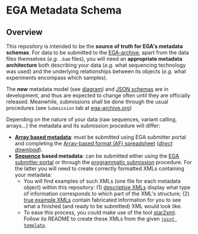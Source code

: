 # EGA Metadata Schema
## Overview
This repository is intended to be the **source of truth for EGA's metadata schemas**. For data to be submitted to the [EGA-archive](https://ega-archive.org/submission/quickguide), apart from the data files themselves (_e.g._ `.bam` files), you will need an **appropriate metadata architecture** both describing your data (_e.g._ what sequencing technology was used) and the underlying relationships 
between its objects (_e.g._ what experiments encompass which samples).

The **new** metadata model (see [diagram](/docs/metadata_model/)) and [JSON schemas](./schemas/) are in development, and thus are expected to change often until they are officially released. Meanwhile, submissions shall be done through the usual procedures (see ``Submission`` tab at [ega-archive.org](https://ega-archive.org))

Depending on the nature of your data (raw sequences, variant calling, arrays...) the metadata and its submission procedure will differ:
* [**Array based metadata**](https://ega-archive.org/submission/array_based/metadata): must be submitted using EGA submitter portal and completing the [Array-based format (AF) spreadsheet](https://github.com/EbiEga/ega-metadata-schema/blob/8dca24c694b0c005f1b0d665f1c6900e766f38d7/templates/array-based-metadata/EGA_Array_based_Format_V4.3.xlsx) 
([_direct download_](https://github.com/EbiEga/ega-metadata-schema/raw/8dca24c694b0c005f1b0d665f1c6900e766f38d7/templates/array-based-metadata/EGA_Array_based_Format_V4.3.xlsx)).
* [**Sequence**](https://ega-archive.org/submission/sequence) **based metadata**: can be submitted either using the [EGA submitter portal](https://ega-archive.org/submission/tools/submitter-portal) or through the [programmatic submission](https://ega-archive.org/submission/sequence/programmatic_submissions) procedure. For the latter you will need to create correctly formatted XMLs containing your
 metadata:
  * You will find examples of such XMLs (one file for each metadata object) within this repository: (1) [descriptive XMLs](examples/sequence-based-metadata/XML/XMLs_examples-descriptive) display what type of information corresponds to which part of the XML's structure; (2) [true example XMLs](examples/sequence-based-metadata/XML/XMLs_examples-true_values) contain fabricated information for you 
   to see what a finished (and ready to be submitted) XML would look like.
  * To ease this process, you could make use of the tool [star2xml](https://github.com/EGA-archive/star2xml/). Follow its README to create these XMLs from the given [``joint template``](templates/sequence-based-metadata/EGA_metadata_submission_template_v1.xlsx).